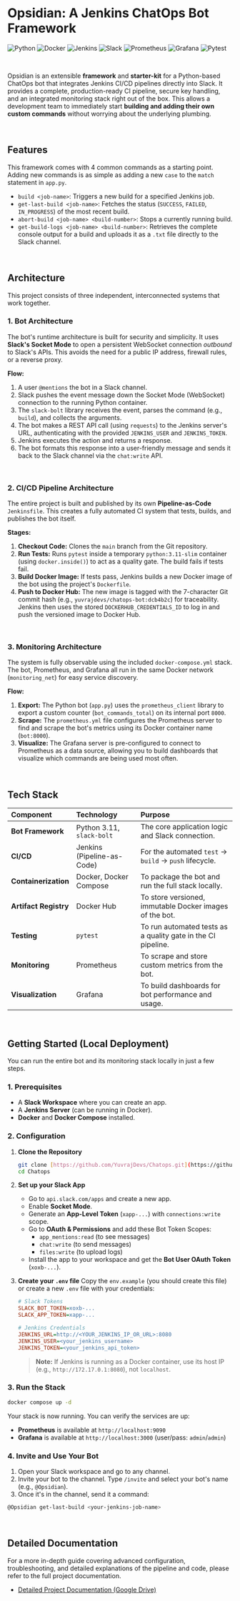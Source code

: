 # Opsidian: A Jenkins ChatOps Bot Framework

![Python](https://img.shields.io/badge/Python-3.11-3776AB?logo=python&logoColor=white)
![Docker](https://img.shields.io/badge/Docker-20.10+-2496ED?logo=docker&logoColor=white)
![Jenkins](https://img.shields.io/badge/Jenkins-LTS-D24939?logo=jenkins&logoColor=white)
![Slack](https://img.shields.io/badge/Slack-Socket_Mode-4A154B?logo=slack&logoColor=white)
![Prometheus](https://img.shields.io/badge/Prometheus-v2-E6522C?logo=prometheus&logoColor=white)
![Grafana](https://img.shields.io/badge/Grafana-OSS-F46800?logo=grafana&logoColor=white)
![Pytest](https://img.shields.io/badge/Test-Pytest-0A9B0A?logo=pytest&logoColor=white)

<br>

Opsidian is an extensible **framework** and **starter-kit** for a Python-based ChatOps bot that integrates Jenkins CI/CD pipelines directly into Slack.
It provides a complete, production-ready CI pipeline, secure key handling, and an integrated monitoring stack right out of the box. This allows a development team to immediately start **building and adding their own custom commands** without worrying about the underlying plumbing.


<br>

## Features

This framework comes with 4 common commands as a starting point. Adding new commands is as simple as adding a new `case` to the `match` statement in `app.py`.

* `build <job-name>`: Triggers a new build for a specified Jenkins job.
* `get-last-build <job-name>`: Fetches the status (`SUCCESS`, `FAILED`, `IN_PROGRESS`) of the most recent build.
* `abort-build <job-name> <build-number>`: Stops a currently running build.
* `get-build-logs <job-name> <build-number>`: Retrieves the complete console output for a build and uploads it as a `.txt` file directly to the Slack channel.

<br>

## Architecture

This project consists of three independent, interconnected systems that work together.

### 1. Bot Architecture

The bot's runtime architecture is built for security and simplicity. It uses **Slack's Socket Mode** to open a persistent WebSocket connection *outbound* to Slack's APIs. This avoids the need for a public IP address, firewall rules, or a reverse proxy.



**Flow:**
1.  A user `@mentions` the bot in a Slack channel.
2.  Slack pushes the event message down the Socket Mode (WebSocket) connection to the running Python container.
3.  The `slack-bolt` library receives the event, parses the command (e.g., `build`), and collects the arguments.
4.  The bot makes a REST API call (using `requests`) to the Jenkins server's URL, authenticating with the provided `JENKINS_USER` and `JENKINS_TOKEN`.
5.  Jenkins executes the action and returns a response.
6.  The bot formats this response into a user-friendly message and sends it back to the Slack channel via the `chat:write` API.

<br>

### 2. CI/CD Pipeline Architecture 

The entire project is built and published by its own **Pipeline-as-Code** `Jenkinsfile`. This creates a fully automated CI system that tests, builds, and publishes the bot itself.



**Stages:**
1.  **Checkout Code:** Clones the `main` branch from the Git repository.
2.  **Run Tests:** Runs `pytest` inside a temporary `python:3.11-slim` container (using `docker.inside()`) to act as a quality gate. The build fails if tests fail.
3.  **Build Docker Image:** If tests pass, Jenkins builds a new Docker image of the bot using the project's `Dockerfile`.
4.  **Push to Docker Hub:** The new image is tagged with the 7-character Git commit hash (e.g., `yuvrajdevs/chatops-bot:dcb4b2c`) for traceability. Jenkins then uses the stored `DOCKERHUB_CREDENTIALS_ID` to log in and push the versioned image to Docker Hub.

<br>

### 3. Monitoring Architecture 

The system is fully observable using the included `docker-compose.yml` stack. The bot, Prometheus, and Grafana all run in the same Docker network (`monitoring_net`) for easy service discovery.


**Flow:**
1.  **Export:** The Python bot (`app.py`) uses the `prometheus_client` library to export a custom counter (`bot_commands_total`) on its internal port `8000`.
2.  **Scrape:** The `prometheus.yml` file configures the Prometheus server to find and scrape the bot's metrics using its Docker container name (`bot:8000`).
3.  **Visualize:** The Grafana server is pre-configured to connect to Prometheus as a data source, allowing you to build dashboards that visualize which commands are being used most often.

<br>

## Tech Stack

| Component | Technology | Purpose |
| :--- | :--- | :--- |
| **Bot Framework** | Python 3.11, `slack-bolt` | The core application logic and Slack connection. |
| **CI/CD** | Jenkins (Pipeline-as-Code) | For the automated `test` -> `build` -> `push` lifecycle. |
| **Containerization** | Docker, Docker Compose | To package the bot and run the full stack locally. |
| **Artifact Registry** | Docker Hub | To store versioned, immutable Docker images of the bot. |
| **Testing** | `pytest` | To run automated tests as a quality gate in the CI pipeline. |
| **Monitoring** | Prometheus | To scrape and store custom metrics from the bot. |
| **Visualization** | Grafana | To build dashboards for bot performance and usage. |

<br>

## Getting Started (Local Deployment)

You can run the entire bot and its monitoring stack locally in just a few steps.

### 1. Prerequisites
* A **Slack Workspace** where you can create an app.
* A **Jenkins Server** (can be running in Docker).
* **Docker** and **Docker Compose** installed.

### 2. Configuration

1.  **Clone the Repository**
    ```bash
    git clone [https://github.com/YuvrajDevs/Chatops.git](https://github.com/YuvrajDevs/Chatops.git)
    cd Chatops
    ```

2.  **Set up your Slack App**
    * Go to `api.slack.com/apps` and create a new app.
    * Enable **Socket Mode**.
    * Generate an **App-Level Token** (`xapp-...`) with `connections:write` scope.
    * Go to **OAuth & Permissions** and add these Bot Token Scopes:
        * `app_mentions:read` (to see messages)
        * `chat:write` (to send messages)
        * `files:write` (to upload logs)
    * Install the app to your workspace and get the **Bot User OAuth Token** (`xoxb-...`).

3.  **Create your `.env` file**
    Copy the `env.example` (you should create this file) or create a new `.env` file with your credentials:
    ```ini
    # Slack Tokens
    SLACK_BOT_TOKEN=xoxb-...
    SLACK_APP_TOKEN=xapp-...

    # Jenkins Credentials
    JENKINS_URL=http://<YOUR_JENKINS_IP_OR_URL>:8080
    JENKINS_USER=<your_jenkins_username>
    JENKINS_TOKEN=<your_jenkins_api_token>
    ```
    > **Note:** If Jenkins is running as a Docker container, use its host IP (e.g., `http://172.17.0.1:8080`), not `localhost`.

### 3. Run the Stack
```bash
docker compose up -d
```

Your stack is now running. You can verify the services are up:

  * **Prometheus** is available at `http://localhost:9090`
  * **Grafana** is available at `http://localhost:3000` (user/pass: `admin`/`admin`)

### 4. Invite and Use Your Bot

1.  Open your Slack workspace and go to any channel.
2.  Invite your bot to the channel. Type `/invite` and select your bot's name (e.g., `@Opsidian`).
3.  Once it's in the channel, send it a command:

```bash
@Opsidian get-last-build <your-jenkins-job-name>
```

<br>

## Detailed Documentation

For a more in-depth guide covering advanced configuration, troubleshooting, and detailed explanations of the pipeline and code, please refer to the full project documentation.

- [Detailed Project Documentation (Google Drive)]([https://link](https://drive.google.com/file/d/1bHPcqiIouGlt0vXt-7_LHEaUgbcbIili/view?usp=sharing))

<br>
